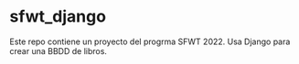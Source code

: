 # sfwt_django

Este repo contiene un proyecto del progrma SFWT 2022. Usa Django para crear una BBDD de libros. 
